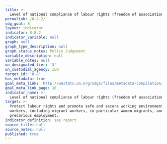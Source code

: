 ```yaml
---
title: >-
  Level of national compliance of labour rights (freedom of association and collective bargaining) based on International Labour Organization (ILO) textual sources and national legislation, by sex and migrant status
permalink: /8-8-2/
sdg_goal: 8
layout: indicator
indicator: 8.8.2
indicator_variable: null
graph: null
graph_type_description: null
graph_status_notes: Policy Judgement
variable_description: null
variable_notes: null
un_designated_tier: '3'
un_custodial_agency: ILO
target_id: '8.8'
has_metadata: true
goal_meta_link: 'http://unstats.un.org/sdgs/files/metadata-compilation/Metadata-Goal-8.pdf'
goal_meta_link_page: 16
indicator_name: >-
  Level of national compliance of labour rights (freedom of association and collective bargaining) based on International Labour Organization (ILO) textual sources and national legislation, by sex and migrant status
target: >-
  Protect labour rights and promote safe and secure working environments for all
  workers, including migrant workers, in particular women migrants, and those in
  precarious employment.
indicator_definition: see report
source_title: null
source_notes: null
published: true
---
```

